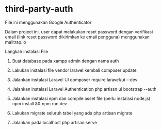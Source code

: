 # third-party-auth

File ini menggunakan Google Authenticator

Dalam project ini, user dapat melakukan reset password dengan verifikasi email (link reset password dikirimkan ke email pengguna) menggunakan mailtrap.io



Langkah instalasi File

1.  Buat database pada xampp admin dengan nama auth

2. Lakukan instalasi file vendor laravel kembali
composer update

3. Jalankan instalasi Laravel UI
composer require laravel/ui --dev

4. Jalankan instalasi Laravel Authentication
php artisan ui bootstrap --auth

5. Jalankan instalasi npm dan compile asset file (perlu instalasi node.js)
npm install && npm run dev

6. Lakukan migrate seluruh tabel yang ada
php artisan migrate

7. Jalankan pada localhost
php artisan serve
